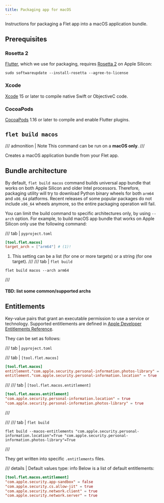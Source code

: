 ```yaml
---
title: Packaging app for macOS
---
```


Instructions for packaging a Flet app into a macOS application bundle.

## Prerequisites

### Rosetta 2

[Flutter](https://flutter.dev), which we use for packaging,
requires [Rosetta 2](https://support.apple.com/en-us/HT211861) on Apple Silicon:
```
sudo softwareupdate --install-rosetta --agree-to-license
```

### Xcode

[Xcode](https://developer.apple.com/xcode/) 15 or later to compile native Swift or ObjectiveC code.

### CocoaPods

[CocoaPods](https://cocoapods.org/) 1.16 or later to compile and enable Flutter plugins.

## <code class="doc-symbol doc-symbol-command"></code> `flet build macos`

/// admonition | Note
This command can be run on a **macOS only**.
///

Creates a macOS application bundle from your Flet app.

## Bundle architecture

By default, `flet build macos` command builds universal app bundle that works on both
Apple Silicon and older Intel processors. Therefore, packaging utility will try to download
Python binary wheels for both `arm64` and `x86_64` platforms. Recent releases
of some popular packages do not include `x86_64` wheels anymore, so the entire packaging operation will fail.

You can limit the build command to specific architectures only, by using `--arch` option.
For example, to build macOS app bundle that works on Apple Silicon only use the following command:

/// tab | `pyproject.toml`
```toml
[tool.flet.macos]
target_arch = ["arm64"] # (1)!
```

1. This setting can be a list (for one or more targets) or a string (for one target).
///
/// tab | `flet build`
```
flet build macos --arch arm64
```
///

#### TBD: list some common/supported archs

## Entitlements

Key-value pairs that grant an executable permission to use a service or technology. 
Supported entitlements are defined in [Apple Developer Entitlements Reference](https://developer.apple.com/documentation/bundleresources/entitlements).

They can be set as follows:

/// tab | `pyproject.toml`

/// tab | `[tool.flet.macos]`
```toml
[tool.flet.macos]
entitlement."com.apple.security.personal-information.photos-library" = true
entitlement."com.apple.security.personal-information.location" = true
```
///
/// tab | `[tool.flet.macos.entitlement]`
```toml
[tool.flet.macos.entitlement]
"com.apple.security.personal-information.location" = true
"com.apple.security.personal-information.photos-library" = true
```
///

///
/// tab | `flet build`
```
flet build --macos-entitlements "com.apple.security.personal-information.location"=True "com.apple.security.personal-information.photos-library"=True
```
///

They get written into specific `.entitlements` files.

/// details | Default values
    type: info
Below is a list of default entitlements:

```toml
[tool.flet.macos.entitlement]
"com.apple.security.app-sandbox" = false
"com.apple.security.cs.allow-jit" = true
"com.apple.security.network.client" = true
"com.apple.security.network.server" = true
```
